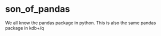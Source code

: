 # son_of_pandas

We all know the pandas package in python. This is also the same pandas package in kdb+/q